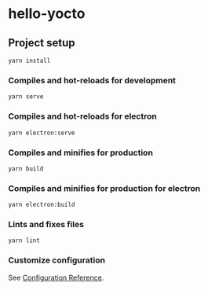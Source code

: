 # hello-yocto

## Project setup
```
yarn install
```

### Compiles and hot-reloads for development
```
yarn serve
```

### Compiles and hot-reloads for electron
```
yarn electron:serve
```

### Compiles and minifies for production
```
yarn build
```

### Compiles and minifies for production for electron
```
yarn electron:build
```

### Lints and fixes files
```
yarn lint
```

### Customize configuration
See [Configuration Reference](https://cli.vuejs.org/config/).
